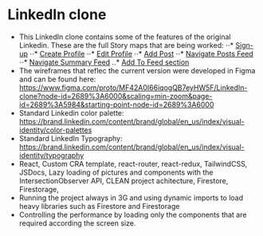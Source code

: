 # LinkedIn clone

- This LinkedIn clone contains some of the features of the original Linkedin. These are the full Story maps that are being worked:
  ⋅⋅* [Sign-up](https://www.figma.com/proto/MF42A0I66iqogQB7eyHW5F/LinkedIn-clone?node-id=2722%3A3621&scaling=min-zoom&page-id=2722%3A3620)
  ⋅⋅* [Create Profile](https://www.figma.com/proto/MF42A0I66iqogQB7eyHW5F/LinkedIn-clone?node-id=2789%3A3738&scaling=min-zoom&page-id=2789%3A3737)
  ⋅⋅* [Edit Profile](https://www.figma.com/proto/MF42A0I66iqogQB7eyHW5F/LinkedIn-clone?node-id=2794%3A3963&scaling=min-zoom&page-id=2794%3A3962)
  ⋅⋅* [Add Post](https://www.figma.com/proto/MF42A0I66iqogQB7eyHW5F/LinkedIn-clone?node-id=2796%3A4366&scaling=min-zoom&page-id=2796%3A4365)
  ⋅⋅* [Navigate Posts Feed](https://www.figma.com/proto/MF42A0I66iqogQB7eyHW5F/LinkedIn-clone?node-id=2800%3A3938&scaling=min-zoom&page-id=2800%3A3937)
  ⋅⋅* [Navigate Summary Feed](https://www.figma.com/proto/MF42A0I66iqogQB7eyHW5F/LinkedIn-clone?node-id=2800%3A4247&scaling=min-zoom&page-id=2800%3A4246)
  ..\* [Add To Feed section](https://www.figma.com/proto/MF42A0I66iqogQB7eyHW5F/LinkedIn-clone?node-id=2802%3A4856&scaling=min-zoom&page-id=2802%3A4855)
- The wireframes that reflec the current version were developed in Figma and can be found here: https://www.figma.com/proto/MF42A0I66iqogQB7eyHW5F/LinkedIn-clone?node-id=2689%3A6000&scaling=min-zoom&page-id=2689%3A5984&starting-point-node-id=2689%3A6000
- Standard Linkedin color palette: https://brand.linkedin.com/content/brand/global/en_us/index/visual-identity/color-palettes
- Standard LinkedIn Typography: https://brand.linkedin.com/content/brand/global/en_us/index/visual-identity/typography
- React, Custom CRA template, react-router, react-redux, TailwindCSS, JSDocs, Lazy loading of pictures and components with the IntersectionObserver API, CLEAN project achitecture, Firestore, Firestorage,
- Running the project always in 3G and using dynamic imports to load heavy libraries such as Firestore and Firestorage
- Controlling the performance by loading only the components that are required according the screen size.
